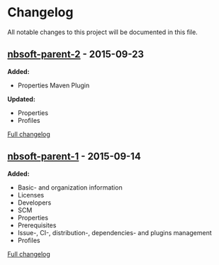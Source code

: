 # Changelog

All notable changes to this project will be documented in this file.

## [nbsoft-parent-2] - 2015-09-23

**Added:**

- Properties Maven Plugin

**Updated:**

- Properties
- Profiles

[Full changelog](https://github.com/nbsoft/nbsoft-maven-parent/compare/nbsoft-parent-1...nbsoft-parent-2)

## [nbsoft-parent-1] - 2015-09-14

**Added:**

- Basic- and organization information
- Licenses
- Developers
- SCM
- Properties
- Prerequisites
- Issue-, CI-, distribution-, dependencies- and plugins management
- Profiles

[Full changelog](https://github.com/nbsoft/nbsoft-maven-parent/compare/f3b66d53508c3a67dc7fe35d5d66eb262e4ece79...nbsoft-parent-1)

[nbsoft-parent-2]: https://github.com/nbsoft/nbsoft-maven-parent/tree/nbsoft-parent-2
[nbsoft-parent-1]: https://github.com/nbsoft/nbsoft-maven-parent/tree/nbsoft-parent-1
